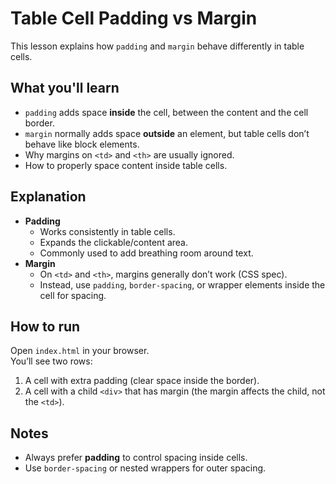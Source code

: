 # Table Cell Padding vs Margin

This lesson explains how `padding` and `margin` behave differently in table cells.

## What you'll learn

- `padding` adds space **inside** the cell, between the content and the cell border.
- `margin` normally adds space **outside** an element, but table cells don’t behave like block elements.
- Why margins on `<td>` and `<th>` are usually ignored.
- How to properly space content inside table cells.

## Explanation

- **Padding**
  - Works consistently in table cells.
  - Expands the clickable/content area.
  - Commonly used to add breathing room around text.
- **Margin**
  - On `<td>` and `<th>`, margins generally don’t work (CSS spec).
  - Instead, use `padding`, `border-spacing`, or wrapper elements inside the cell for spacing.

## How to run

Open `index.html` in your browser.  
You’ll see two rows:

1. A cell with extra padding (clear space inside the border).
2. A cell with a child `<div>` that has margin (the margin affects the child, not the `<td>`).

## Notes

- Always prefer **padding** to control spacing inside cells.
- Use `border-spacing` or nested wrappers for outer spacing.
